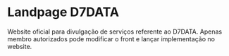 # Landpage D7DATA

Website oficial para divulgação de serviços referente ao D7DATA. 
Apenas membro autorizados pode modificar o front e lançar implementação no website.
